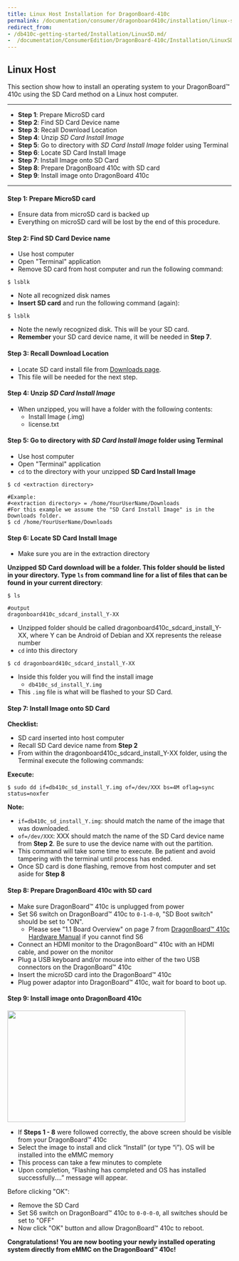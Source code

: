 ```yaml
---
title: Linux Host Installation for DragonBoard-410c
permalink: /documentation/consumer/dragonboard410c/installation/linux-sd.md.html
redirect_from:
- /db410c-getting-started/Installation/LinuxSD.md/
-  /documentation/ConsumerEdition/DragonBoard-410c/Installation/LinuxSD.md.html
---
```

## Linux Host

This section show how to install an operating system to your DragonBoard™ 410c using the SD Card method on a Linux host computer.
***

- **Step 1**: Prepare MicroSD card
- **Step 2**: Find SD Card Device name
- **Step 3**: Recall Download Location
- **Step 4**: Unzip _SD Card Install Image_
- **Step 5**: Go to directory with _SD Card Install Image_ folder using Terminal
- **Step 6**: Locate SD Card Install Image
- **Step 7**: Install Image onto SD Card
- **Step 8**: Prepare DragonBoard 410c with SD card
- **Step 9**: Install image onto DragonBoard 410c

***

#### Step 1: Prepare MicroSD card

- Ensure data from microSD card is backed up
- Everything on microSD card will be lost by the end of this procedure.

#### Step 2: Find SD Card Device name

- Use host computer
- Open "Terminal" application
- Remove SD card from host computer and run the following command:
```shell
$ lsblk
```
- Note all recognized disk names
- **Insert SD card** and run the following command (again):
```shell
$ lsblk
```
- Note the newly recognized disk. This will be your SD card.
- **Remember** your SD card device name, it will be needed in **Step 7**.

#### Step 3: Recall Download Location

- Locate SD card install file from [Downloads page](../downloads/).
- This file will be needed for the next step.

#### Step 4: Unzip _SD Card Install Image_

- When unzipped, you will have a folder with the following contents:
   - Install Image (.img)
   - license.txt

#### Step 5: Go to directory with _SD Card Install Image_ folder using Terminal

- Use host computer
- Open "Terminal" application
- `cd` to the directory with your unzipped **SD Card Install Image**

```shell
$ cd <extraction directory>

#Example:
#<extraction directory> = /home/YourUserName/Downloads
#For this example we assume the "SD Card Install Image" is in the Downloads folder.
$ cd /home/YourUserName/Downloads
```

#### Step 6: Locate SD Card Install Image

- Make sure you are in the extraction directory

**Unzipped SD Card download will be a folder. This folder should be listed in your directory. Type `ls` from command line for a list of files that can be found in your current directory**:

```shell
$ ls

#output
dragonboard410c_sdcard_install_Y-XX
```

- Unzipped folder should be called dragonboard410c_sdcard_install_Y-XX, where Y can be Android of Debian and XX represents the release number
- `cd` into this directory

```shell
$ cd dragonboard410c_sdcard_install_Y-XX
```

- Inside this folder you will find the install image
   - `db410c_sd_install_Y.img`
- This `.img` file is what will be flashed to your SD Card.

#### Step 7: Install Image onto SD Card

**Checklist:**

- SD card inserted into host computer
- Recall SD Card device name from **Step 2**
- From within the dragonboard410c_sdcard_install_Y-XX folder, using the Terminal execute the following commands:

**Execute:**

```shell
$ sudo dd if=db410c_sd_install_Y.img of=/dev/XXX bs=4M oflag=sync status=noxfer
```

**Note:**

- `if=db410c_sd_install_Y.img`: should match the name of the image that was downloaded.
- `of=/dev/XXX`: XXX should match the name of the SD Card device name from **Step 2**. Be sure to use the device name with out the partition.
- This command will take some time to execute. Be patient and avoid tampering with the terminal until process has ended.
- Once SD card is done flashing, remove from host computer and set aside for **Step 8**

#### Step 8: Prepare DragonBoard 410c with SD card

- Make sure DragonBoard™ 410c is unplugged from power
- Set S6 switch on DragonBoard™ 410c to `0-1-0-0`, "SD Boot switch" should be set to "ON".
   - Please see "1.1 Board Overview" on page 7 from [DragonBoard™ 410c Hardware Manual](http://linaro.co/96b-hwm-db) if you cannot find S6
- Connect an HDMI monitor to the DragonBoard™ 410c with an HDMI cable, and power on the monitor
- Plug a USB keyboard and/or mouse into either of the two USB connectors on the DragonBoard™ 410c
- Insert the microSD card into the DragonBoard™ 410c
- Plug power adaptor into DragonBoard™ 410c, wait for board to boot up.

#### Step 9: Install image onto DragonBoard 410c

<img src="https://i.imgur.com/F18wlgU.png" data-canonical-src="https://i.imgur.com/F18wlgU.png" width="400" height="250"/>

- If **Steps 1 - 8** were followed correctly, the above screen should be visible from your DragonBoard™ 410c
- Select the image to install and click “Install” (or type “i”). OS will be installed into the eMMC memory
- This process can take a few minutes to complete
- Upon completion, “Flashing has completed and OS has installed successfully....” message will appear.

Before clicking "OK":

- Remove the SD Card
- Set S6 switch on DragonBoard™ 410c to `0-0-0-0`, all switches should be set to "OFF"
- Now click "OK" button and allow DragonBoard™ 410c to reboot.

**Congratulations! You are now booting your newly installed operating system directly from eMMC on the DragonBoard™ 410c!**
